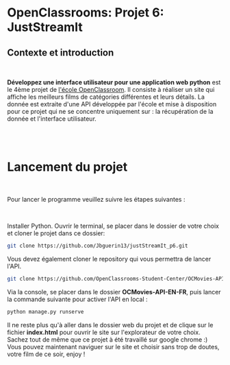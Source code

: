 # OpenClassrooms: Projet 6: JustStreamIt

## Contexte et introduction

<br>

**Développez une interface utilisateur pour une application web python** est le 4ème projet de [l'école OpenClassroom](https://openclassrooms.com/fr). Il consiste à réaliser un site qui affiche les meilleurs films de catégories différentes et leurs détails.
La donnée est extraite d'une API développée par l'école et mise à disposition pour ce projet qui ne se concentre uniquement sur : la récupération de la donnée et l'interface utilisateur.

<br>

<br>

# Lancement du projet

<br>

Pour lancer le programme veuillez suivre les étapes suivantes :

<br>

Installer Python. Ouvrir le terminal, se placer dans le dossier de votre choix et cloner le projet dans ce dossier:

```bash
git clone https://github.com/Jbguerin13/justStreamIt_p6.git
```

Vous devez également cloner le repository qui vous permettra de lancer l'API.

```bash
git clone https://github.com/OpenClassrooms-Student-Center/OCMovies-API-EN-FR.git
```

Via la console, se placer dans le dossier **OCMovies-API-EN-FR**, puis lancer la commande suivante pour activer l'API en local :

```bash
python manage.py runserve
```

Il ne reste plus qu'à aller dans le dossier web du projet et de clique sur le fichier **index.html** pour ouvrir le site sur l'explorateur de votre choix. Sachez tout de même que ce projet à été travaillé sur google chrome :)
Vous pouvez maintenant naviguer sur le site et choisir sans trop de doutes, votre film de ce soir, enjoy !
<br>
